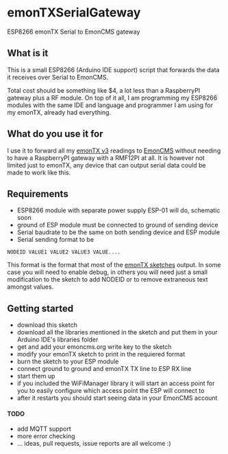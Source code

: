 # emonTXSerialGateway
ESP8266 emonTX Serial to EmonCMS gateway

## What is it
This is a small ESP8266 (Arduino IDE support) script that forwards the data it receives over Serial to EmonCMS.

Total cost should be something like $4, a lot less than a RaspberryPI gateway plus a RF module. On top of it all, I am programming my ESP8266 modules with the same IDE and language and programmer I am using for my emonTX, already had everything.

## What do you use it for
I use it to forward all my [emonTX v3](http://openenergymonitor.org/emon/modules/emonTxV3) readings to [EmonCMS](http://emoncms.org/) without needing to have a RaspberryPI gateway with a RMF12PI at all.
It is however not limited just to emonTX, any device that can output serial data could be made to work like this.

## Requirements
- ESP8266 module with separate power supply
  ESP-01 will do, schematic soon
- ground of ESP module must be connected to ground of sending device
- Serial baudrate to be the same on both sending device and ESP module
- Serial sending format to be
```
NODEID VALUE1 VALUE2 VALUE3 VALUE....
```
  This format is the format that most of the [emonTX sketches](https://github.com/openenergymonitor/emonTxFirmware/tree/master/emonTxV3) output. In some case you will need to enable debug, in others you will need just a small modification to the sketch to add NODEID or to remove extraneous text amongst values.

## Getting started
- download this sketch
- download all the libraries mentioned in the sketch and put them in your Arduino IDE's libraries folder
- get and add your emoncms.org write key to the sketch
- modify your emonTX sketch to print in the requiered format
- burn the sketch to your ESP module
- connect ground to ground and emonTX TX line to ESP RX line
- start them up
- if you included the WiFiManager library it will start an access point for you to easily configure which access point the ESP will connect to
- after it restarts you should start seeing data in your EmonCMS account


#### TODO
- add MQTT support
- more error checking
- ... ideas, pull requests, issue reports are all welcome :)
